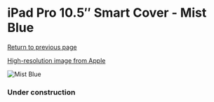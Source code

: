 # iPad Pro 10.5″ Smart Cover - Mist Blue

[Return to previous page](/ipad_pro105)

[High-resolution image from Apple](https://store.storeimages.cdn-apple.com/8756/as-images.apple.com/is/MQ4T2?wid=4500&hei=4500&fmt=png)

<div style="width: 384px"><img src="/everyphone/MQ4T2.png" alt="Mist Blue"></div>

### Under construction
